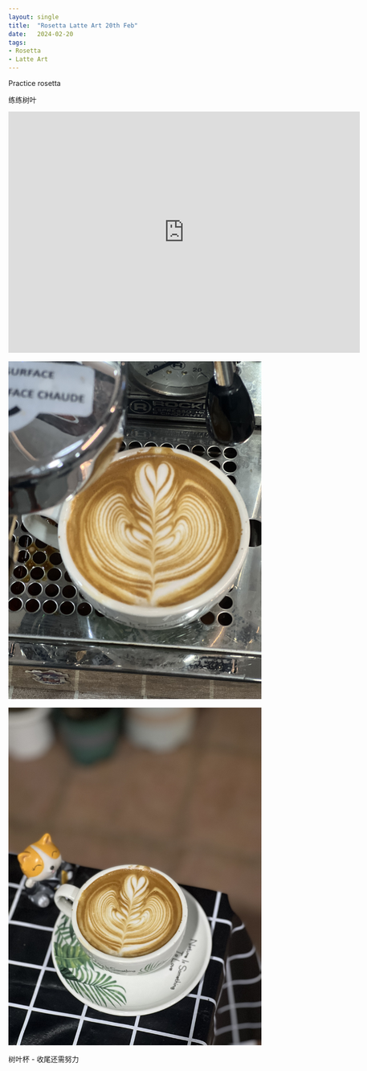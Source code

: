 ```yaml
---
layout: single
title:  "Rosetta Latte Art 20th Feb"
date:   2024-02-20
tags:
- Rosetta
- Latte Art
---
```



Practice rosetta

练练树叶


<div class="embed-container">
  <iframe
      src="https://www.youtube.com/embed/PrH8yKFiIRc"
      width="700"
      height="480"
      frameborder="0"
      allowfullscreen="true">
  </iframe>
</div>



![](/assets/img/2024/02/20/IMG_3685.jpg)

![](/assets/img/2024/02/20/IMG_3690.jpg)


树叶杯 - 收尾还需努力